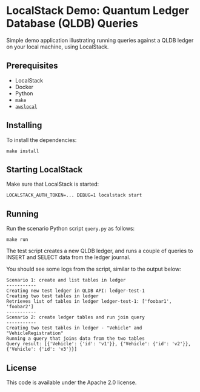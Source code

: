# LocalStack Demo: Quantum Ledger Database (QLDB) Queries

Simple demo application illustrating running queries against a QLDB ledger on your local machine, using LocalStack.

## Prerequisites

* LocalStack
* Docker
* Python
* `make`
* [`awslocal`](https://github.com/localstack/awscli-local)

## Installing

To install the dependencies:
```
make install
```

## Starting LocalStack

Make sure that LocalStack is started:
```
LOCALSTACK_AUTH_TOKEN=... DEBUG=1 localstack start
```

## Running

Run the scenario Python script `query.py` as follows:
```
make run
```

The test script creates a new QLDB ledger, and runs a couple of queries to INSERT and SELECT data from the ledger journal.

You should see some logs from the script, similar to the output below:
```
Scenario 1: create and list tables in ledger
-----------
Creating new test ledger in QLDB API: ledger-test-1
Creating two test tables in ledger
Retrieves list of tables in ledger ledger-test-1: ['foobar1', 'foobar2']
-----------
Scenario 2: create ledger tables and run join query
-----------
Creating two test tables in ledger - "Vehicle" and "VehicleRegistration"
Running a query that joins data from the two tables
Query result: [{'Vehicle': {'id': 'v1'}}, {'Vehicle': {'id': 'v2'}}, {'Vehicle': {'id': 'v3'}}]
```

## License

This code is available under the Apache 2.0 license.

